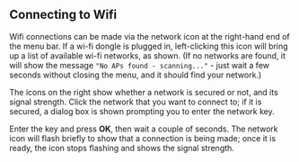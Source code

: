## Connecting to Wifi

Wifi connections can be made via the network icon at the right-hand end of the menu bar. If a wi-fi dongle is plugged in, left-clicking this icon will bring up a list of available wi-fi networks, as shown. (If no networks are found, it will show the message `"No APs found - scanning..."` - just wait a few seconds without closing the menu, and it should find your network.)

The icons on the right show whether a network is secured or not, and its signal strength. Click the network that you want to connect to; if it is secured, a dialog box is shown prompting you to enter the network key.

Enter the key and press **OK**, then wait a couple of seconds. The network icon will flash briefly to show that a connection is being made; once it is ready, the icon stops flashing and shows the signal strength.
